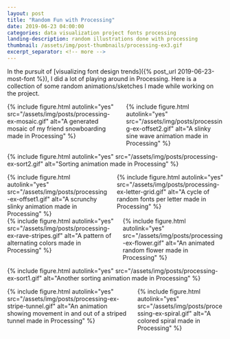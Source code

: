 ```yaml
---
layout: post
title: "Random Fun with Processing"
date: 2019-06-23 04:00:00
categories: data visualization project fonts processing
landing-description: random illustrations done with processing
thumbnail: /assets/img/post-thumbnails/processing-ex3.gif
excerpt_separator: <!-- more -->
---
```


In the pursuit of [visualizing font design trends]({% post_url 2019-06-23-most-font %}), I did a lot of playing around in Processing. Here is a collection of some random animations/sketches I made while working on the project.

<div class="columns two">
    <div class="column">
        {% include figure.html autolink="yes" src="/assets/img/posts/processing-ex-mosaic.gif" alt="A generated mosaic of my friend snowboarding made in Processing" %}
    </div>
    <div class="column">
        {% include figure.html autolink="yes" src="/assets/img/posts/processing-ex-offset2.gif" alt="A slinky sine wave animation made in Processing" %}
    </div>
</div>

{% include figure.html autolink="yes" src="/assets/img/posts/processing-ex-sort2.gif" alt="Sorting animation made in Processing" %}

<div class="columns two">
    <div class="column">
        {% include figure.html autolink="yes" src="/assets/img/posts/processing-ex-offset1.gif" alt="A scrunchy slinky animation made in Processing" %}
    </div>
    <div class="column">
        {% include figure.html autolink="yes" src="/assets/img/posts/processing-ex-letter-grid.gif" alt="A cycle of random fonts per letter made in Processing" %}
    </div>
</div>

<div class="columns two">
    <div class="column">
        {% include figure.html autolink="yes" src="/assets/img/posts/processing-ex-rave-stripes.gif" alt="A pattern of alternating colors made in Processing" %}
    </div>
    <div class="column">
        {% include figure.html autolink="yes" src="/assets/img/posts/processing-ex-flower.gif" alt="An animated random flower made in Processing" %}
    </div>
</div>

{% include figure.html autolink="yes" src="/assets/img/posts/processing-ex-sort1.gif" alt="Another sorting animation made in Processing" %}

<div class="columns two">
    <div class="column">
        {% include figure.html autolink="yes" src="/assets/img/posts/processing-ex-stripe-tunnel.gif" alt="An animation showing movement in and out of a striped tunnel made in Processing" %}
    </div>
    <div class="column">
        {% include figure.html autolink="yes" src="/assets/img/posts/processing-ex-spiral.gif" alt="A colored spiral made in Processing" %}
    </div>
</div>
